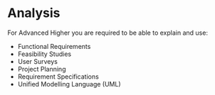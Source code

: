 # Analysis

For Advanced Higher you are required to be able to explain and use:

* Functional Requirements
* Feasibility Studies 
* User Surveys
* Project Planning
* Requirement Specifications
* Unified Modelling Language (UML)


